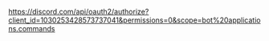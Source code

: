 https://discord.com/api/oauth2/authorize?client_id=1030253428573737041&permissions=0&scope=bot%20applications.commands